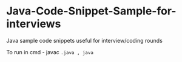# Java-Code-Snippet-Sample-for-interviews
Java sample code snippets useful for interview/coding rounds

To run in cmd - javac <code>.java , java <code>
